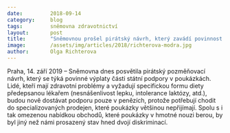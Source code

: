 ```yaml
---
date:         2018-09-14
category:     blog
tags:         sněmovna zdravotnictví
layout:       post
title:        "Sněmovnou prošel pirátský návrh, který zavádí povinnost vyplácet nemocným podporu peněžně, nikoliv v poukázkách, jak tomu bylo doposud"
image:        /assets/img/articles/2018/richterova-modra.jpg
author:       Olga Richterova
---
```


Praha, 14. září 2019 – Sněmovna dnes posvětila pirátský pozměňovací návrh, který se týká povinné výplaty části státní podpory v poukázkách. Lidé, kteří mají zdravotní problémy a vyžadují specifickou formu diety předepsanou lékařem (nesnášenlivost lepku, intolerance laktózy, atd.), budou nově dostávat podporu pouze v penězích, protože potřebují chodit do specializovaných prodejen, které poukázky většinou nepřijímají. Spolu s i tak omezenou nabídkou obchodů, které poukázky v hmotné nouzi berou, by byl jiný než námi prosazený stav hned dvojí diskriminací.

